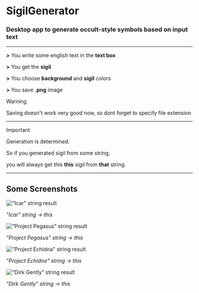 # SigilGenerator

### Desktop app to generate occult-style symbols based on input text

---

**>** You write some english text in the **text box**

**>** You get the **sigil**

**>** You choose **background** and **sigil** colors

**>** You save **.png** image

> [!WARNING]
> 
> Saving doesn't work very good now, so dont forget to specify file extension

---

> [!IMPORTANT]
> 
> Generation is determined.
> 
> So if you generated sigil from some string,
> 
> you will always get this **this** sigil from **that** string.

---

## Some Screenshots

!["Icar" string result](https://i.imgur.com/TZyPHdQ.png)

*"Icar" string -> this*

!["Project Pegasus" string result](https://i.imgur.com/0HNRf47.png)

*"Project Pegasus" string -> this*

!["Project Echidna" string result](https://i.imgur.com/pwzqYP8.png)

*"Project Echidna" string -> this*

!["Dirk Gently" string result](https://i.imgur.com/rwfHuBz.png)

*"Dirk Gently" string -> this*
